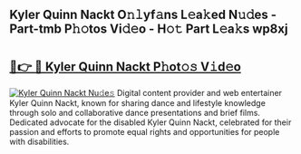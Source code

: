 ## Kyler Quinn Nackt O𝚗𝚕yf𝚊ns L𝚎a𝚔ed N𝚞𝚍es - Part-tmb P𝚑𝚘tos Vi𝚍𝚎o - H𝚘𝚝 Part L𝚎a𝚔s wp8xj

# <h2><a href="http://kf15ms.oniu.top/?m=Kyler+Quinn+Nackt">🔗👉 🔴 Kyler Quinn Nackt P𝚑ot𝚘𝚜 V𝚒d𝚎o</a></h2>

[![Kyler Quinn Nackt Nu𝚍e𝚜](https://i.imgur.com/0qMVB7G.gif)](http://kf15ms.oniu.top/?m=Kyler+Quinn+Nackt)
Digital content provider and web entertainer Kyler Quinn Nackt, known for sharing dance and lifestyle knowledge through solo and collaborative dance presentations and brief films. Dedicated advocate for the disabled Kyler Quinn Nackt, celebrated for their passion and efforts to promote equal rights and opportunities for people with disabilities.  
